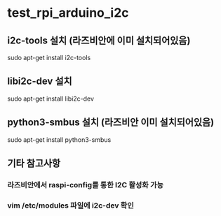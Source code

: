# test_rpi_arduino_i2c

## i2c-tools 설치 (라즈비안에 이미 설치되어있음)
sudo apt-get install i2c-tools

## libi2c-dev 설치
sudo apt-get install libi2c-dev

## python3-smbus 설치 (라즈비안 이미 설치되어있음)
sudo apt-get install python3-smbus

## 기타 참고사항
### 라즈비안에서 raspi-config를 통한 I2C 활성화 가능
### vim /etc/modules 파일에 i2c-dev 확인

